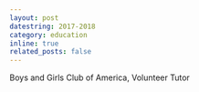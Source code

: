 ```yaml
---
layout: post
datestring: 2017-2018
category: education
inline: true
related_posts: false
---
```


Boys and Girls Club of America, Volunteer Tutor